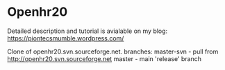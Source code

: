 Openhr20
============

Detailed description and tutorial is avialable on my blog:
https://piontecsmumble.wordpress.com/

Clone of openhr20.svn.sourceforge.net.
branches: master-svn - pull from http://openhr20.svn.sourceforge.net
          master - main 'release' branch
